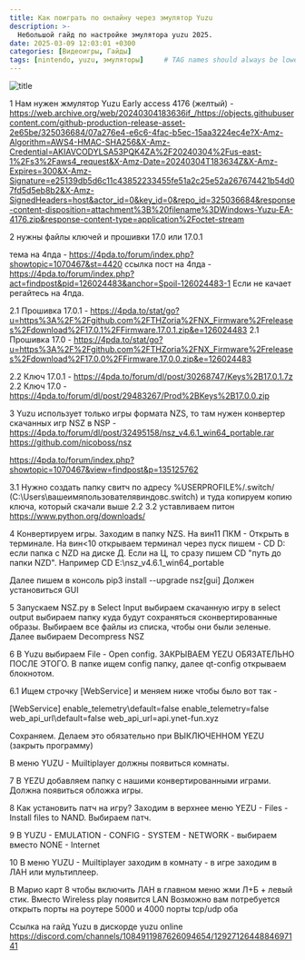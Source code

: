 ```yaml
---
title: Как поиграть по онлайну через эмулятор Yuzu
description: >-
  Небольшой гайд по настройке эмулятора yuzu 2025.
date: 2025-03-09 12:03:01 +0300
categories: [Видеоигры, Гайды]
tags: [nintendo, yuzu, эмуляторы]     # TAG names should always be lowercase
---
```

![title](images/yezu_mario.jpeg)

1 Нам нужен жмулятор Yuzu Early access 4176 (желтый) -
https://web.archive.org/web/20240304183636if_/https://objects.githubusercontent.com/github-production-release-asset-2e65be/325036684/07a276e4-e6c6-4fac-b5ec-15aa3224ec4e?X-Amz-Algorithm=AWS4-HMAC-SHA256&X-Amz-Credential=AKIAVCODYLSA53PQK4ZA%2F20240304%2Fus-east-1%2Fs3%2Faws4_request&X-Amz-Date=20240304T183634Z&X-Amz-Expires=300&X-Amz-Signature=e25139db5d6c11c43852233455fe51a2c25e52a267674421b54d07fd5d5eb8b2&X-Amz-SignedHeaders=host&actor_id=0&key_id=0&repo_id=325036684&response-content-disposition=attachment%3B%20filename%3DWindows-Yuzu-EA-4176.zip&response-content-type=application%2Foctet-stream

2 нужны файлы ключей и прошивки 17.0 или 17.0.1

тема на 4пда - https://4pda.to/forum/index.php?showtopic=1070467&st=4420
ссылка пост на 4пда - https://4pda.to/forum/index.php?act=findpost&pid=126024483&anchor=Spoil-126024483-1
Если не качает регайтесь на 4пда. 

2.1 Прошивка 17.0.1 - https://4pda.to/stat/go?u=https%3A%2F%2Fgithub.com%2FTHZoria%2FNX_Firmware%2Freleases%2Fdownload%2F17.0.1%2FFirmware.17.0.1.zip&e=126024483
2.1 Прошивка 17.0 -  https://4pda.to/stat/go?u=https%3A%2F%2Fgithub.com%2FTHZoria%2FNX_Firmware%2Freleases%2Fdownload%2F17.0.0%2FFirmware.17.0.0.zip&e=126024483

2.2 Ключ 17.0.1 - https://4pda.to/forum/dl/post/30268747/Keys%2B17.0.1.7z
2.2 Ключ 17.0 - https://4pda.to/forum/dl/post/29483267/Prod%2BKeys%2B17.0.0.zip


3 Yuzu использует только игры формата NZS, то там нужен конвертер скачанных игр NSZ в NSP -
https://4pda.to/forum/dl/post/32495158/nsz_v4.6.1_win64_portable.rar
https://github.com/nicoboss/nsz

https://4pda.to/forum/index.php?showtopic=1070467&view=findpost&p=135125762


3.1 Нужно создать папку свитч по адресу %USERPROFILE%/.switch/     (C:\Users\вашеимяпользователявиндовс\.switch) и туда копируем копию ключа, который скачали выше 2.2 
3.2 уставливаем питон https://www.python.org/downloads/

4 Конвертируем игры. Заходим в папку NZS. На вин11 ПКМ - Открыть в терминале. 
На вин<10 открываем терминал через пуск пишем - CD D: если папка с NZD на диске Д. Если на Ц, то сразу пишем CD "путь до папки NZD". Например 
CD E:\nsz_v4.6.1_win64_portable

Далее пишем в консоль pip3 install --upgrade nsz[gui]
Должен установиться GUI

5 Запускаем NSZ.py в Select Input выбираем скачанную игру в select output выбираем папку куда будут сохраняться сконвертированные образы.
Выбираем все файлы из списка, чтобы они были зеленые. 
Далее выбираем Decompress NSZ 

6 В Yuzu выбираем File - Open config. ЗАКРЫВАЕМ YEZU ОБЯЗАТЕЛЬНО ПОСЛЕ ЭТОГО.
В папке ищем config папку, далее qt-config открываем блокнотом.

6.1 Ищем строчку [WebService] и меняем ниже чтобы было вот так - 

[WebService]
enable_telemetry\default=false
enable_telemetry=false
web_api_url\default=false
web_api_url=api.ynet-fun.xyz

Сохраняем. Делаем это обязательно при ВЫКЛЮЧЕННОМ YEZU (закрыть программу)

В меню YUZU - Muiltiplayer должны появиться комнаты. 

7 В YEZU добавляем папку с нашими конвертированными играми. Должна появиться обложка игры.

8 Как установить патч на игру? 
Заходим в верхнее меню YEZU - Files - Install files to NAND. Выбираем патч.

9 В YUZU - EMULATION - CONFIG - SYSTEM - NETWORK - выбираем вместо NONE - Internet

10 В меню YUZU - Muiltiplayer заходим в комнату - в игре заходим в ЛАН или мультиплеер.

В Марио карт 8 чтобы включить ЛАН в главном меню жми Л+Б + левый стик. Вместо Wireless play появится LAN 
Возможно вам потребуется открыть порты на роутере 5000 и 4000 порты tcp/udp оба


Ссылка на гайд Yuzu в дискорде yuzu online https://discord.com/channels/1084911987626094654/1292712644884697141